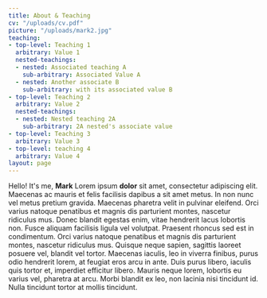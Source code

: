 ```yaml
---
title: About & Teaching
cv: "/uploads/cv.pdf"
picture: "/uploads/mark2.jpg"
teaching:
- top-level: Teaching 1
  arbitrary: Value 1
  nested-teachings:
  - nested: Associated teaching A
    sub-arbitrary: Associated Value A
  - nested: Another associate B
    sub-arbitrary: with its associated value B
- top-level: Teaching 2
  arbitrary: Value 2
  nested-teachings:
  - nested: Nested teaching 2A
    sub-arbitrary: 2A nested's associate value
- top-level: Teaching 3
  arbitrary: Value 3
- top-level: teaching 4
  arbitrary: Value 4
layout: page
---
```


Hello!
It's me, **Mark**
Lorem ipsum **dolor** sit amet, consectetur adipiscing elit. Maecenas ac mauris et felis facilisis dapibus a sit amet metus. In non nunc vel metus pretium gravida. Maecenas pharetra velit in pulvinar eleifend. Orci varius natoque penatibus et magnis dis parturient montes, nascetur ridiculus mus. Donec blandit egestas enim, vitae hendrerit lacus lobortis non. Fusce aliquam facilisis ligula vel volutpat. Praesent rhoncus sed est in condimentum. Orci varius natoque penatibus et magnis dis parturient montes, nascetur ridiculus mus. Quisque neque sapien, sagittis laoreet posuere vel, blandit vel tortor. Maecenas iaculis, leo in viverra finibus, purus odio hendrerit lorem, at feugiat eros arcu in ante. Duis purus libero, iaculis quis tortor et, imperdiet efficitur libero. Mauris neque lorem, lobortis eu varius vel, pharetra at arcu. Morbi blandit ex leo, non lacinia nisi tincidunt id. Nulla tincidunt tortor at mollis tincidunt.
